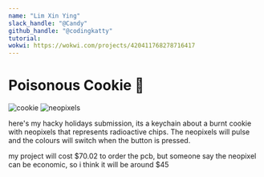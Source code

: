 ```yaml
---
name: "Lim Xin Ying"
slack_handle: "@Candy"
github_handle: "@codingkatty"
tutorial: 
wokwi: https://wokwi.com/projects/420411768278716417
---
```


# Poisonous Cookie 🍪

![cookie](https://github.com/user-attachments/assets/eeceeddc-6659-4ea7-8e29-cc01e8b4553e)
![neopixels](https://cloud-aewgrpako-hack-club-bot.vercel.app/0neopixels.gif)

<!-- Describe your board in 2-3 sentences. What are you making? What will it do? -->
here's my hacky holidays submission, its a keychain about a burnt cookie with neopixels that represents radioactive chips. The neopixels will pulse and the colours will switch when the button is pressed.

<!-- How much is it going to cost? -->
my project will cost $70.02 to order the pcb, but someone say the neopixel can be economic, so i think it will be around $45

<!-- Tell us a little bit about your design process. What were some challenges? What helped? ***Totally optional*** -->

